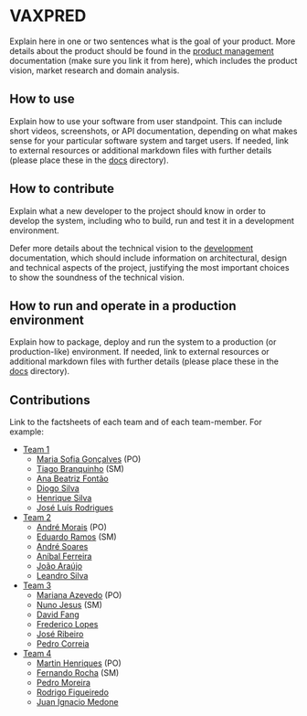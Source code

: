 # VAXPRED

Explain here in one or two sentences what is the goal of your product. More details about the product should be found in the [product management](docs/product.md) documentation (make sure you link it from here), which includes the product vision, market research and domain analysis.

## How to use

Explain how to use your software from user standpoint. This can include short videos, screenshots, or API documentation, depending on what makes sense for your particular software system and target users. If needed, link to external resources or additional markdown files with further details (please place these in the [docs](docs/) directory).

## How to contribute

Explain what a new developer to the project should know in order to develop the system, including who to build, run and test it in a development environment.

Defer more details about the technical vision to the [development](docs/development.md) documentation, which should include information on architectural, design and technical aspects of the project, justifying the most important choices to show the soundness of the technical vision.

## How to run and operate in a production environment

Explain how to package, deploy and run the system to a production (or production-like) environment. If needed, link to external resources or additional markdown files with further details (please place these in the [docs](docs/) directory).

## Contributions

Link to the factsheets of each team and of each team-member. For example:

* [Team 1](factsheets/t1/team1.md)
  * [Maria Sofia Gonçalves](factsheets/t1/maria_goncalves.md) (PO)
  * [Tiago Branquinho](factsheets/t1/tiago_branquinho.md) (SM)
  * [Ana Beatriz Fontão](factsheets/t1/ana_fontao.md)
  * [Diogo Silva](factsheets/t1/diogo_silva.md)
  * [Henrique Silva](factsheets/t1/henrique_silva.md)
  * [José Luís Rodrigues](factsheets/t1/jose_rodrigues.md)
* [Team 2](factsheets/t2/team2.md)
  * [André Morais](factsheets/t2/andre_morais.md) (PO)
  * [Eduardo Ramos](factsheets/t2/eduardo_ramos.md) (SM)
  * [André Soares](factsheets/t2/andre_soares.md)
  * [Aníbal Ferreira](factsheets/t2/anibal_ferreira.md)
  * [João Araújo](factsheets/t2/joao_araujo.md)
  * [Leandro Silva](factsheets/t2/leandro_silva.md)
* [Team 3](factsheets/t3/team3.md)
  * [Mariana Azevedo](factsheets/t3/mariana_azevedo.md) (PO)
  * [Nuno Jesus](factsheets/t3/nuno_jesus.md) (SM)
  * [David Fang](factsheets/t3/david_fang.md)
  * [Frederico Lopes](factsheets/t3/frederico_lopes.md)
  * [José Ribeiro](factsheets/t3/jose_ribeiro.md)
  * [Pedro Correia](factsheets/t3/pedro_correia.md)
* [Team 4](factsheets/t4/team4.md)
  * [Martin Henriques](factsheets/t4/martin_henriques.md) (PO)
  * [Fernando Rocha](factsheets/t4/fernando_rocha.md) (SM)
  * [Pedro Moreira](factsheets/t4/pedro_moreira.md)
  * [Rodrigo Figueiredo](factsheets/t4/rodrigo_figueiredo.md)
  * [Juan Ignacio Medone](factsheets/t4/juan_medone.md)
